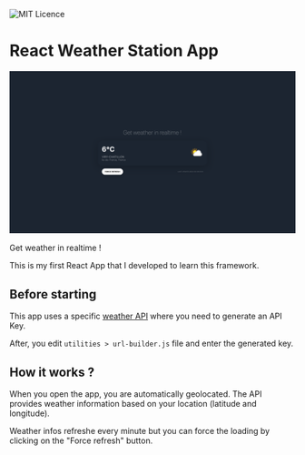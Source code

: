 ![MIT Licence](https://shields.io/badge/license-MIT-blue)
# React Weather Station App

![Screenshot](public/screenshot.png)

Get weather in realtime !

This is my first React App that I developed to learn this framework.

## Before starting

This app uses a specific [weather API](https://weatherapi.com) where you need to generate an API Key.

After, you edit ```utilities > url-builder.js``` file and enter the generated key.

## How it works ?

When you open the app, you are automatically geolocated. The API provides weather information based on your location (latitude and longitude).

Weather infos refreshe every minute but you can force the loading by clicking on the "Force refresh" button.